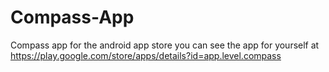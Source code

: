 # Compass-App
Compass app for the android app store 
you can see the app for yourself at https://play.google.com/store/apps/details?id=app.level.compass
